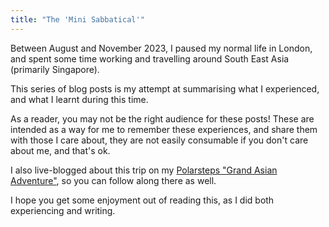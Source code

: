 ```yaml
---
title: "The 'Mini Sabbatical'"
---
```


Between August and November 2023, I paused my normal life in London, and spent some time working and travelling around South East Asia (primarily Singapore).

This series of blog posts is my attempt at summarising what I experienced, and what I learnt during this time.

As a reader, you may not be the right audience for these posts!
These are intended as a way for me to remember these experiences, and share them with those I care about, they are not easily consumable if you don't care about me, and that's ok.

I also live-blogged about this trip on my [Polarsteps "Grand Asian Adventure"](https://www.polarsteps.com/JamesJarvis/9085777-grand-asian-adventure), so you can follow along there as well.

I hope you get some enjoyment out of reading this, as I did both experiencing and writing.

